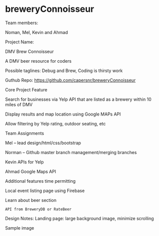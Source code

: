 # breweryConnoisseur
Team members:

Noman, Mel, Kevin and Ahmad 

Project Name: 

DMV Brew Connoisseur 

A DMV beer resource for coders

Possible taglines: Debug and Brew, Coding is thirsty work 

Guthub Repo:
https://github.com/capersnr/breweryConnoisseur


Core Project Feature 

Search for businesses via Yelp API that are listed as a brewery within 10 miles of DMV

Display results and map location using Google MAPs API 

Allow filtering by Yelp rating, outdoor seating, etc 


Team Assignments

Mel – lead design/html/css/bootstrap

Norman – Github master branch management/merging branches 

Kevin APIs for Yelp 

Ahmad Google Maps API 

Additional features time permitting 

Local event listing page using Firebase

Learn about beer section 

	API from BreweryDB or RateBeer 

Design Notes:
Landing page: large background image, minimize scrolling  

Sample image 






